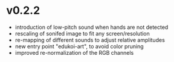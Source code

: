 # v0.2.2
- introduction of low-pitch sound when hands are not detected
- rescaling of sonifed image to fit any screen/resolution
- re-mapping of different sounds to adjust relative amplitudes
- new entry point "edukoi-art", to avoid color pruning
- improved re-normalization of the RGB channels